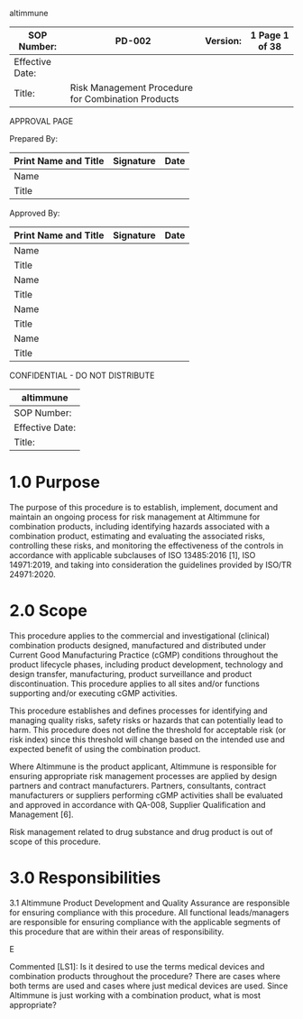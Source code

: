 altimmune

| SOP Number: | PD-002 | Version: | 1 Page 1 of 38 |
| --- | --- | --- | --- |
| Effective Date: |  |  |  |
| Title: | Risk Management Procedure for Combination Products |  |  |

APPROVAL PAGE

Prepared By:

| Print Name and Title | Signature | Date |
| --- | --- | --- |
| Name |  |  |
| Title |  |  |

Approved By:

| Print Name and Title | Signature | Date |
| --- | --- | --- |
| Name |  |  |
| Title |  |  |
| Name |  |  |
| Title |  |  |
| Name |  |  |
| Title |  |  |
| Name |  |  |
| Title |  |  |

CONFIDENTIAL - DO NOT DISTRIBUTE

| altimmune |
| --- |
| SOP Number: | PD-002 | Version: 1 | Page 2 of 38 |
| Effective Date: |  |
| Title: | Risk Management Procedure for Combination Products |

# 1.0 Purpose

The purpose of this procedure is to establish, implement, document and maintain an ongoing
process for risk management at Altimmune for combination products, including identifying
hazards associated with a combination product, estimating and evaluating the associated
risks, controlling these risks, and monitoring the effectiveness of the controls in accordance
with applicable subclauses of ISO 13485:2016 [1], ISO 14971:2019, and taking into
consideration the guidelines provided by ISO/TR 24971:2020.

# 2.0 Scope

This procedure applies to the commercial and investigational (clinical) combination
products designed, manufactured and distributed under Current Good Manufacturing
Practice (cGMP) conditions throughout the product lifecycle phases, including product
development, technology and design transfer, manufacturing, product surveillance and
product discontinuation. This procedure applies to all sites and/or functions supporting
and/or executing cGMP activities.

This procedure establishes and defines processes for identifying and managing quality risks,
safety risks or hazards that can potentially lead to harm. This procedure does not define the
threshold for acceptable risk (or risk index) since this threshold will change based on the
intended use and expected benefit of using the combination product.

Where Altimmune is the product applicant, Altimmune is responsible for ensuring
appropriate risk management processes are applied by design partners and contract
manufacturers. Partners, consultants, contract manufacturers or suppliers performing cGMP
activities shall be evaluated and approved in accordance with QA-008, Supplier
Qualification and Management [6].

Risk management related to drug substance and drug product is out of scope of this
procedure.

# 3.0 Responsibilities

3.1
Altimmune Product Development and Quality Assurance are responsible for ensuring
compliance with this procedure. All functional leads/managers are responsible for
ensuring compliance with the applicable segments of this procedure that are within their
areas of responsibility.

E

Commented [LS1]: Is it desired to use the terms medical
devices and combination products throughout the procedure?
There are cases where both terms are used and cases where
just medical devices are used. Since Altimmune is just
working with a combination product, what is most appropriate?
